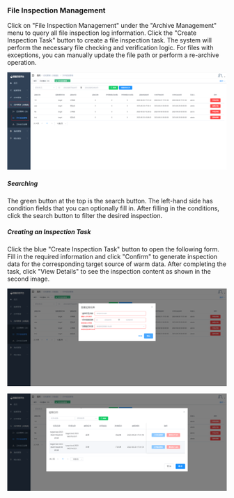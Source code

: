 ### File Inspection Management

Click on "File Inspection Management" under the "Archive Management" menu to query all file inspection log information. Click the "Create Inspection Task" button to create a file inspection task. The system will perform the necessary file checking and verification logic. For files with exceptions, you can manually update the file path or perform a re-archive operation.

![image-20230620170305646](../../../../images/whalealDataImages/image-20230620170305646.png)

##### Searching

The green button at the top is the search button. The left-hand side has condition fields that you can optionally fill in. After filling in the conditions, click the search button to filter the desired inspection.

##### Creating an Inspection Task

Click the blue "Create Inspection Task" button to open the following form. Fill in the required information and click "Confirm" to generate inspection data for the corresponding target source of warm data. After completing the task, click "View Details" to see the inspection content as shown in the second image.

![image-20230620170622316](../../../../images/whalealDataImages/image-20230620170622316.png)

![image-20230620170741632](../../../../images/whalealDataImages/image-20230620170741632.png)